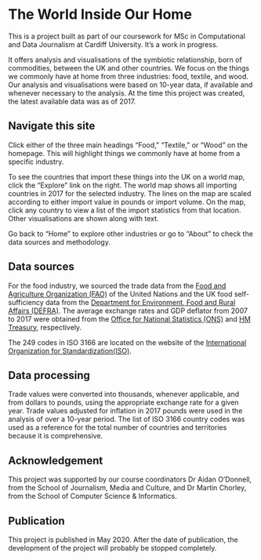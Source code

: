 # The World Inside Our Home

This is a project built as part of our coursework for MSc in Computational and Data Journalism at Cardiff University. It’s a work in progress.

It offers analysis and visualisations of the symbiotic relationship, born of commodities, between the UK and other countries. We focus on the things we commonly have at home from three industries: food, textile, and wood. Our analysis and visualisations were based on 10-year data, if available and whenever necessary to the analysis. At the time this project was created, the latest available data was as of 2017.

## Navigate this site

Click either of the three main headings “Food,” “Textile,” or “Wood” on the homepage. This will highlight things we commonly have at home from a specific industry.

To see the countries that import these things into the UK on a world map, click the “Explore” link on the right. The world map shows all importing countries in 2017 for the selected industry. The lines on the map are scaled according to either import value in pounds or import volume. On the map, click any country to view a list of the import statistics from that location. Other visualisations are shown along with text.

Go back to “Home” to explore other industries or go to “About” to check the data sources and methodology.

## Data sources

For the food industry, we sourced the trade data from the [Food and Agriculture Organization (FAO)](http://www.fao.org/faostat/en/#data/TM) of the United Nations and the UK food self-sufficiency data from the [Department for Environment, Food and Rural Affairs (DEFRA)](https://www.gov.uk/government/statistical-data-sets/agriculture-in-the-united-kingdom). The average exchange rates and GDP deflator from 2007 to 2017 were obtained from the [Office for National Statistics (ONS)](https://www.ons.gov.uk/economy/nationalaccounts/balanceofpayments/timeseries/auss/mret/previous) and [HM Treasury](https://www.gov.uk/government/statistics/gdp-deflators-at-market-prices-and-money-gdp-march-2020-budget), respectively.

The 249 codes in ISO 3166 are located on the website of the [International Organization for Standardization(ISO)](https://www.iso.org/obp/ui/#search).

## Data processing

Trade values were converted into thousands, whenever applicable, and from dollars to pounds, using the appropriate exchange rate for a given year. Trade values adjusted for inflation in 2017 pounds were used in the analysis of over a 10-year period.
The list of ISO 3166 country codes was used as a reference for the total number of countries and territories because it is comprehensive.

## Acknowledgement

This project was supported by our course coordinators Dr Aidan O’Donnell, from the School of Journalism, Media and Culture, and Dr Martin Chorley, from the School of Computer Science & Informatics.

## Publication

This project is published in May 2020. After the date of publication, the development of the project will probably be stopped completely.

